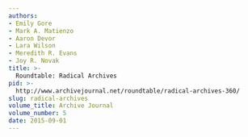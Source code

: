 ```yaml
---
authors:
- Emily Gore
- Mark A. Matienzo
- Aaron Devor
- Lara Wilson
- Meredith R. Evans
- Joy R. Novak
title: >-
  Roundtable: Radical Archives
pid: >-
  http://www.archivejournal.net/roundtable/radical-archives-360/
slug: radical-archives
volume_title: Archive Journal
volume_number: 5
date: 2015-09-01
---
```

